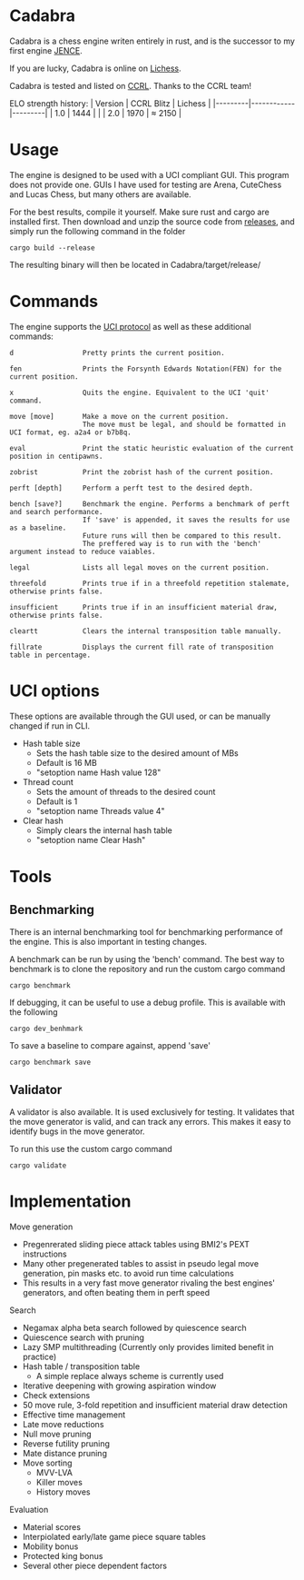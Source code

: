 # Cadabra

Cadabra is a chess engine writen entirely in rust, and is the successor to my first engine [JENCE](https://github.com/PQNebel/JENChessEngine).

If you are lucky, Cadabra is online on [Lichess](https://lichess.org/@/CadabraBot).

Cadabra is tested and listed on [CCRL](http://ccrl.chessdom.com/ccrl/404/). Thanks to the CCRL team!

ELO strength history:
| Version | CCRL Blitz | Lichess |
|---------|------------|---------|
| 1.0     | 1444       |         |
| 2.0     | 1970       | ≈ 2150  |

# Usage

The engine is designed to be used with a UCI compliant GUI. This program does not provide one. GUIs I have used for testing are Arena, CuteChess and Lucas Chess, but many others are available.

<!---
Precompiled binaries are provided under [releases](https://github.com/JENebel/Cadabra/releases). The BMI2 versions are prefferable, but may not be supported on older machines.
-->

For the best results, compile it yourself. Make sure rust and cargo are installed first. Then download and unzip the source code from [releases](https://github.com/JENebel/Cadabra/releases), and simply run the following command in the folder

    cargo build --release

The resulting binary will then be located in Cadabra/target/release/

# Commands

The engine supports the [UCI protocol](https://backscattering.de/chess/uci/) as well as these additional commands:

    d                 Pretty prints the current position.

    fen               Prints the Forsynth Edwards Notation(FEN) for the current position.

    x                 Quits the engine. Equivalent to the UCI 'quit' command.

    move [move]       Make a move on the current position.
                      The move must be legal, and should be formatted in UCI format, eg. a2a4 or b7b8q.

    eval              Print the static heuristic evaluation of the current position in centipawns.

    zobrist           Print the zobrist hash of the current position.

    perft [depth]     Perform a perft test to the desired depth.

    bench [save?]     Benchmark the engine. Performs a benchmark of perft and search performance.
                      If 'save' is appended, it saves the results for use as a baseline.
                      Future runs will then be compared to this result.
                      The preffered way is to run with the 'bench' argument instead to reduce vaiables.
  
    legal             Lists all legal moves on the current position.
  
    threefold         Prints true if in a threefold repetition stalemate, otherwise prints false.

    insufficient      Prints true if in an insufficient material draw, otherwise prints false.
  
    cleartt           Clears the internal transposition table manually.

    fillrate          Displays the current fill rate of transposition table in percentage.


<a id="options"></a>

# UCI options

These options are available through the GUI used, or can be manually changed if run in CLI.
  - Hash table size
    - Sets the hash table size to the desired amount of MBs
    - Default is 16 MB
    - "setoption name Hash value 128"
  - Thread count
    - Sets the amount of threads to the desired count
    - Default is 1
    - "setoption name Threads value 4"
  - Clear hash
    - Simply clears the internal hash table
    - "setoption name Clear Hash"

# Tools

## Benchmarking

There is an internal benchmarking tool for benchmarking performance of the engine. This is also important in testing changes.

A benchmark can be run by using the 'bench' command.
The best way to benchmark is to clone the repository and run the custom cargo command

    cargo benchmark

If debugging, it can be useful to use a debug profile. This is available with the following

    cargo dev_benhmark

To save a baseline to compare against, append 'save'

    cargo benchmark save

## Validator

A validator is also available. It is used exclusively for testing. It validates that the move generator is valid, and can track any errors. This makes it easy to identify bugs in the move generator.

To run this use the custom cargo command

    cargo validate

# Implementation

Move generation
  - Pregenrerated sliding piece attack tables using BMI2's PEXT instructions
  - Many other pregenerated tables to assist in pseudo legal move generation, pin masks etc. to avoid run time calculations
  - This results in a very fast move generator rivaling the best engines' generators, and often beating them in perft speed

Search
  - Negamax alpha beta search followed by quiescence search
  - Quiescence search with pruning
  - Lazy SMP multithreading (Currently only provides limited benefit in practice)
  - Hash table / transposition table
    - A simple replace always scheme is currently used
  - Iterative deepening with growing aspiration window
  - Check extensions
  - 50 move rule, 3-fold repetition and insufficient material draw detection
  - Effective time management
  - Late move reductions
  - Null move pruning
  - Reverse futility pruning
  - Mate distance pruning
  - Move sorting
    - MVV-LVA
    - Killer moves
    - History moves

Evaluation
  - Material scores
  - Interpiolated early/late game piece square tables
  - Mobility bonus
  - Protected king bonus
  - Several other piece dependent factors